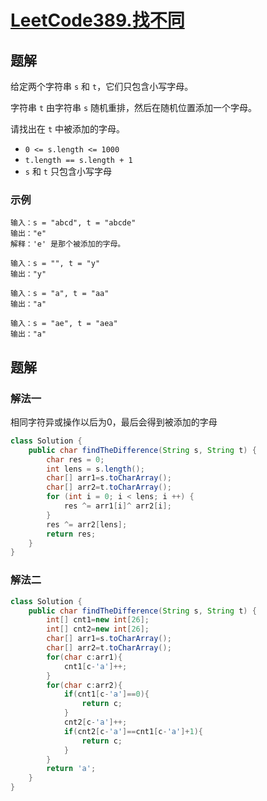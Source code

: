 # [LeetCode389.找不同](https://leetcode-cn.com/problems/find-the-difference/)
## 题解
给定两个字符串 `s` 和 `t`，它们只包含小写字母。

字符串 `t` 由字符串 `s` 随机重排，然后在随机位置添加一个字母。

请找出在 `t` 中被添加的字母。

- `0 <= s.length <= 1000`
- `t.length == s.length + 1`
- `s` 和 `t` 只包含小写字母
### 示例
```
输入：s = "abcd", t = "abcde"
输出："e"
解释：'e' 是那个被添加的字母。
```
```
输入：s = "", t = "y"
输出："y"
```
```
输入：s = "a", t = "aa"
输出："a"
```
```
输入：s = "ae", t = "aea"
输出："a"
```
## 题解
### 解法一
相同字符异或操作以后为0，最后会得到被添加的字母
```java
class Solution {
    public char findTheDifference(String s, String t) {
        char res = 0;
        int lens = s.length();
        char[] arr1=s.toCharArray();
        char[] arr2=t.toCharArray();
        for (int i = 0; i < lens; i ++) {
            res ^= arr1[i]^ arr2[i];
        }
        res ^= arr2[lens];
        return res;
    }
}
```
### 解法二
```java
class Solution {
    public char findTheDifference(String s, String t) {
        int[] cnt1=new int[26];
        int[] cnt2=new int[26];
        char[] arr1=s.toCharArray();
        char[] arr2=t.toCharArray();
        for(char c:arr1){
            cnt1[c-'a']++;
        }
        for(char c:arr2){
            if(cnt1[c-'a']==0){
                return c;
            }
            cnt2[c-'a']++;
            if(cnt2[c-'a']==cnt1[c-'a']+1){
                return c;
            }
        }
        return 'a';
    }
}
```
